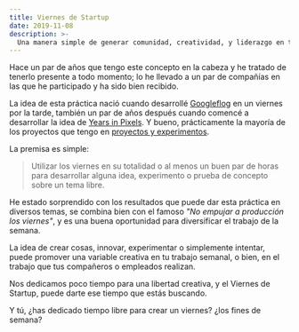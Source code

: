 ```yaml
---
title: Viernes de Startup
date: 2019-11-08
description: >-
  Una manera simple de generar comunidad, creatividad, y liderazgo en tu empresa.
---
```

Hace un par de años que tengo este concepto en la cabeza y he tratado de tenerlo presente a todo momento; lo he llevado a un par de compañías en las que he participado y ha sido bien recibido.

La idea de esta práctica nació cuando desarrollé [Googleflog](/2016/08/14/googleflog-the-parody-that-turned-great) en un viernes por la tarde, también un par de años después cuando comencé a desarrollar la idea de [Years in Pixels](https://year-in-pixels.glitch.me/). Y bueno, prácticamente la mayoría de los proyectos que tengo en [proyectos y experimentos](/projects).

La premisa es simple:

> Utilizar los viernes en su totalidad o al menos un buen par de horas para desarrollar alguna idea, experimento o prueba de concepto sobre un tema libre.

He estado sorprendido con los resultados que puede dar esta práctica en diversos temas, se combina bien con el famoso _"No empujar a producción los viernes"_, y es una buena oportunidad para diversificar el trabajo de la semana.

La idea de crear cosas, innovar, experimentar o simplemente intentar, puede promover una variable creativa en tu trabajo semanal, o bien, en el trabajo que tus compañeros o empleados realizan.

Nos dedicamos poco tiempo para una libertad creativa, y el Viernes de Startup, puede darte ese tiempo que estás buscando.

Y tú, ¿has dedicado tiempo libre para crear un viernes? ¿los fines de semana?
